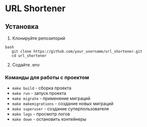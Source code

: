 # URL Shortener

## Установка

1. Клонируйте репозиторий
```
bash
   git clone https://github.com/your_username/url_shortener.git
   cd url_shortener
```
2. Содайте .env

### Команды для работы с проектом

* `make build` - сборка проекта
* `make run` - запуск проекта
* `make migrate` - применение миграций
* `make makemigrations` - создание новых миграций
* `make superuser` - создание суперпользователя
* `make logs` - просмотр логов
* `make down` - остановить контейнеры
